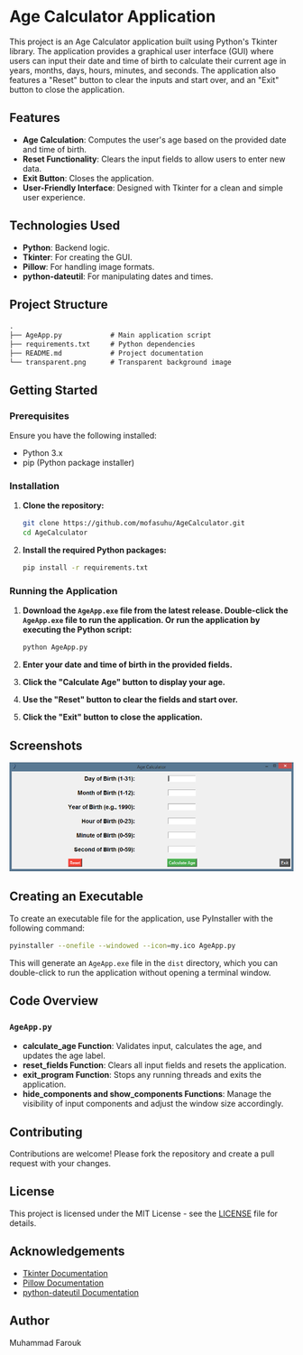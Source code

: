 # Age Calculator Application

This project is an Age Calculator application built using Python's Tkinter library. The application provides a graphical user interface (GUI) where users can input their date and time of birth to calculate their current age in years, months, days, hours, minutes, and seconds. The application also features a "Reset" button to clear the inputs and start over, and an "Exit" button to close the application.

## Features

- **Age Calculation**: Computes the user's age based on the provided date and time of birth.
- **Reset Functionality**: Clears the input fields to allow users to enter new data.
- **Exit Button**: Closes the application.
- **User-Friendly Interface**: Designed with Tkinter for a clean and simple user experience.

## Technologies Used

- **Python**: Backend logic.
- **Tkinter**: For creating the GUI.
- **Pillow**: For handling image formats.
- **python-dateutil**: For manipulating dates and times.

## Project Structure

```plaintext
.
├── AgeApp.py            # Main application script
├── requirements.txt     # Python dependencies
├── README.md            # Project documentation
└── transparent.png      # Transparent background image
```

## Getting Started

### Prerequisites

Ensure you have the following installed:
- Python 3.x
- pip (Python package installer)

### Installation

1. **Clone the repository:**
    ```sh
    git clone https://github.com/mofasuhu/AgeCalculator.git
    cd AgeCalculator
    ```

2. **Install the required Python packages:**
    ```sh
    pip install -r requirements.txt
    ```

### Running the Application

1. **Download the `AgeApp.exe` file from the latest release. Double-click the `AgeApp.exe` file to run the application. Or run the application by executing the Python script:**
    ```sh
    python AgeApp.py
    ```

2. **Enter your date and time of birth in the provided fields.**
3. **Click the "Calculate Age" button to display your age.**
4. **Use the "Reset" button to clear the fields and start over.**
5. **Click the "Exit" button to close the application.**

## Screenshots

<img src="screenshot.png" alt="Age Calculator GUI" width="800"/>


## Creating an Executable

To create an executable file for the application, use PyInstaller with the following command:

```sh
pyinstaller --onefile --windowed --icon=my.ico AgeApp.py
```

This will generate an `AgeApp.exe` file in the `dist` directory, which you can double-click to run the application without opening a terminal window.

## Code Overview

### `AgeApp.py`

- **calculate_age Function**: Validates input, calculates the age, and updates the age label.
- **reset_fields Function**: Clears all input fields and resets the application.
- **exit_program Function**: Stops any running threads and exits the application.
- **hide_components and show_components Functions**: Manage the visibility of input components and adjust the window size accordingly.

## Contributing

Contributions are welcome! Please fork the repository and create a pull request with your changes.

## License

This project is licensed under the MIT License - see the [LICENSE](LICENSE) file for details.

## Acknowledgements

- [Tkinter Documentation](https://docs.python.org/3/library/tkinter.html)
- [Pillow Documentation](https://pillow.readthedocs.io/)
- [python-dateutil Documentation](https://dateutil.readthedocs.io/)

## Author

Muhammad Farouk
